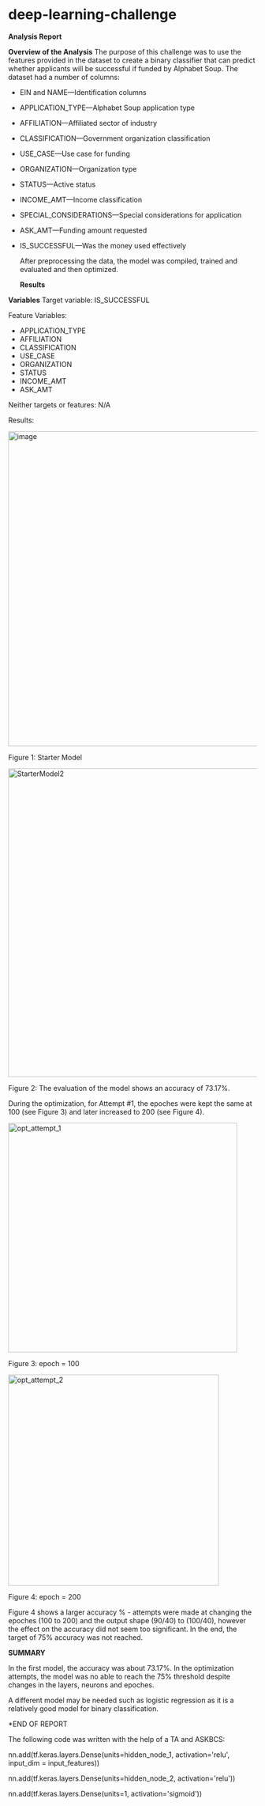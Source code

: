 # deep-learning-challenge

**Analysis Report**

**Overview of the Analysis**
The purpose of this challenge was to use the features provided in the dataset to create a binary classifier that can predict whether applicants will be successful if funded by Alphabet Soup. The dataset had a number of columns: 
- EIN and NAME—Identification columns
- APPLICATION_TYPE—Alphabet Soup application type
- AFFILIATION—Affiliated sector of industry
- CLASSIFICATION—Government organization classification
- USE_CASE—Use case for funding
- ORGANIZATION—Organization type
- STATUS—Active status
- INCOME_AMT—Income classification
- SPECIAL_CONSIDERATIONS—Special considerations for application
- ASK_AMT—Funding amount requested
- IS_SUCCESSFUL—Was the money used effectively

  After preprocessing the data, the model was compiled, trained and evaluated and then optimized.

  **Results**

**Variables**
Target variable: IS_SUCCESSFUL

Feature Variables: 
- APPLICATION_TYPE
- AFFILIATION
- CLASSIFICATION
- USE_CASE
- ORGANIZATION
- STATUS
- INCOME_AMT
- ASK_AMT

Neither targets or features: N/A

Results:
  
<img width="637" alt="image" src="https://github.com/MuhayminRaza/deep-learning-challenge/assets/131730274/cdef241b-f180-4126-9770-ab6587b64327">

Figure 1: Starter Model

<img width="624" alt="StarterModel2" src="https://github.com/MuhayminRaza/deep-learning-challenge/assets/131730274/3a104b5c-4c11-4b43-a101-d37c5a129f69">

Figure 2: The evaluation of the model shows an accuracy of 73.17%.


During the optimization, for Attempt #1, the epoches were kept the same at 100 (see Figure 3) and later increased to 200 (see Figure 4). 

<img width="464" alt="opt_attempt_1" src="https://github.com/MuhayminRaza/deep-learning-challenge/assets/131730274/6bf3ff6d-7e97-4310-9e00-611a0ff8a7e8">

Figure 3: epoch = 100

<img width="427" alt="opt_attempt_2" src="https://github.com/MuhayminRaza/deep-learning-challenge/assets/131730274/30b6984c-b01d-49d4-b5b8-a7efb8bb4277">

Figure 4: epoch = 200

Figure 4 shows a larger accuracy % - attempts were made at changing the epoches (100 to 200) and the output shape (90/40) to (100/40), however the effect on the accuracy did not seem too significant. In the end, the target of 75% accuracy was not reached. 


**SUMMARY**

In the first model, the accuracy was about 73.17%. In the optimization attempts, the model was no able to reach the 75% threshold despite changes in the layers, neurons and epoches. 

A different model may be needed such as logistic regression as it is a relatively good model for binary classification. 



*END OF REPORT


The following code was written with the help of a TA and ASKBCS: 

nn.add(tf.keras.layers.Dense(units=hidden_node_1, activation='relu', input_dim = input_features))

nn.add(tf.keras.layers.Dense(units=hidden_node_2, activation='relu'))

nn.add(tf.keras.layers.Dense(units=1, activation='sigmoid'))
